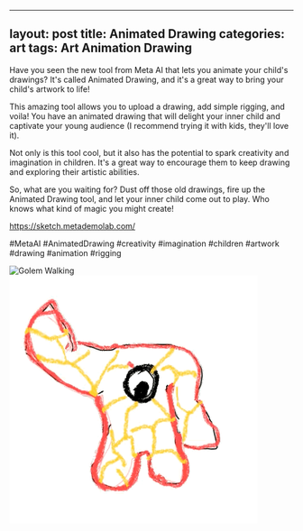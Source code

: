 
---
layout: post
title: Animated Drawing
categories: art
tags: Art Animation Drawing
---

Have you seen the new tool from Meta AI that lets you animate your child's drawings? It's called Animated Drawing, and it's a great way to bring your child's artwork to life!

This amazing tool allows you to upload a drawing, add simple rigging, and voila! You have an animated drawing that will delight your inner child and captivate your young audience (I recommend trying it with kids, they'll love it).

Not only is this tool cool, but it also has the potential to spark creativity and imagination in children. It's a great way to encourage them to keep drawing and exploring their artistic abilities.

So, what are you waiting for? Dust off those old drawings, fire up the Animated Drawing tool, and let your inner child come out to play. Who knows what kind of magic you might create!

https://sketch.metademolab.com/

#MetaAI #AnimatedDrawing #creativity #imagination #children #artwork #drawing #animation #rigging

![Golem Walking](/assets/images/golem-walk.gif)
![Golem Dance](/assets/images/golem-dance.gif)